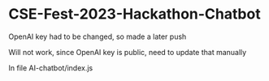 # CSE-Fest-2023-Hackathon-Chatbot

OpenAI key had to be changed, so made a later push

Will not work, since OpenAI key is public, need to update that manually

In file AI-chatbot/index.js
